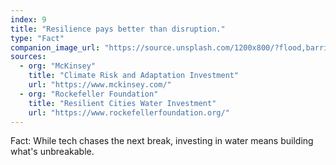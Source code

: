 ```yaml
---
index: 9
title: "Resilience pays better than disruption."
type: "Fact"
companion_image_url: "https://source.unsplash.com/1200x800/?flood,barrier,levee,infra"
sources:
  - org: "McKinsey"
    title: "Climate Risk and Adaptation Investment"
    url: "https://www.mckinsey.com/"
  - org: "Rockefeller Foundation"
    title: "Resilient Cities Water Investment"
    url: "https://www.rockefellerfoundation.org/"
---
```

Fact: While tech chases the next break, investing in water means building what's unbreakable.
